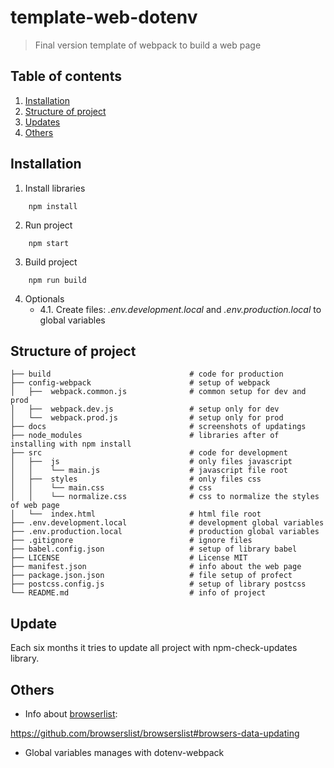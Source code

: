 # template-web-dotenv
>Final version template of webpack to build a web page

## Table of contents
1. [Installation](#installation)
2. [Structure of project](#structure-of-project)
3. [Updates](#updates)
3. [Others](#others)

## Installation
1. Install libraries
```
    npm install
```
2. Run project
```
    npm start
```
3. Build project
```
    npm run build
```
4. Optionals
    - 4.1. Create files: *.env.development.local* and *.env.production.local* to global variables

## Structure of project

    ├── build                               # code for production
    ├── config-webpack                      # setup of webpack
    │   ├──  webpack.common.js              # common setup for dev and prod
    │   ├──  webpack.dev.js                 # setup only for dev
    │   └──  webpack.prod.js                # setup only for prod
    ├── docs                                # screenshots of updatings
    ├── node_modules                        # libraries after of installing with npm install
    ├── src                                 # code for development
    │   ├──  js                             # only files javascript
    │   │    └── main.js                    # javascript file root
    │   ├──  styles                         # only files css
    │   │    └── main.css                   # css
    │   │    └── normalize.css              # css to normalize the styles of web page
    │   └──  index.html                     # html file root
    ├── .env.development.local              # development global variables
    ├── .env.production.local               # production global variables
    ├── .gitignore                          # ignore files
    ├── babel.config.json                   # setup of library babel
    ├── LICENSE                             # License MIT
    ├── manifest.json                       # info about the web page
    ├── package.json.json                   # file setup of profect
    ├── postcss.config.js                   # setup of library postcss
    └── README.md                           # info of project


## Update
Each six months it tries to update all project with npm-check-updates library.
## Others
- Info about [browserlist](https://github.com/browserslist/browserslist#browsers-data-updating): 

https://github.com/browserslist/browserslist#browsers-data-updating
- Global variables manages with dotenv-webpack
